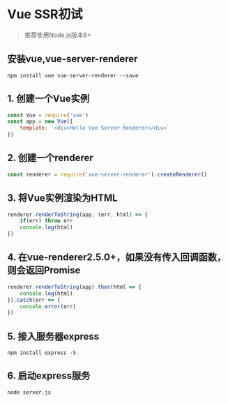 # Vue SSR初试

> 推荐使用Node.js版本6+

## 安装vue,vue-server-renderer
```shell
npm install vue vue-server-renderer --save
```

## 1. 创建一个Vue实例
```javascript
const Vue = require('vue')
const app = new Vue({
    template: `<div>Hello Vue Server Renderer</div>`
})
```

## 2. 创建一个renderer
```javascript
const renderer = require('vue-server-renderer').createRenderer()
```

## 3. 将Vue实例渲染为HTML
```javascript
renderer.renderToString(app, (err, html) => {
    if(err) throw err
    console.log(html)
})
```

## 4. 在vue-renderer2.5.0+，如果没有传入回调函数，则会返回Promise
```javascript
renderer.renderToString(app).then(html => {
    console.log(html)
}).catch(err => {
    console.error(err)
})
```


## 5. 接入服务器express
```shell
npm install express -S
```

## 6. 启动express服务
```shell
node server.js
```